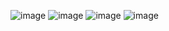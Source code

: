 ![image](https://user-images.githubusercontent.com/66419079/163848778-48e279e8-ba2d-4de7-b59c-8bcac5188a18.png)
![image](https://user-images.githubusercontent.com/66419079/163848876-ce0fdf9b-5928-4948-9908-4fbcfe54d99e.png)
![image](https://user-images.githubusercontent.com/66419079/163848930-786ae3f8-b70f-4b5a-9948-432dc93ee4a2.png)
![image](https://user-images.githubusercontent.com/66419079/163849085-38337f44-a1e4-4597-b6fe-b91c4c5aa3a7.png)
